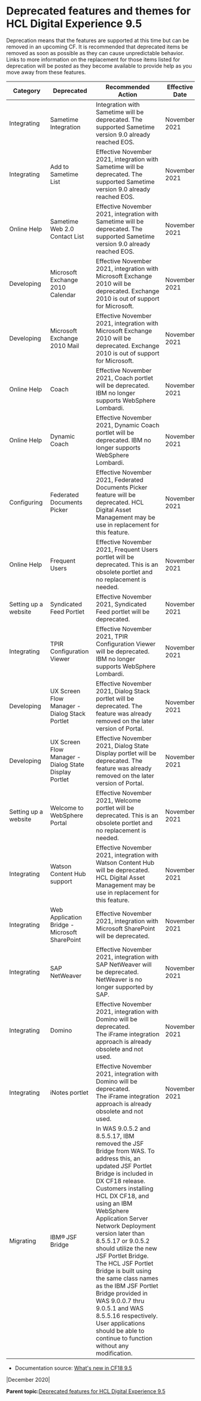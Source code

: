 # Deprecated features and themes for HCL Digital Experience 9.5

Deprecation means that the features are supported at this time but can be removed in an upcoming CF. It is recommended that deprecated items be removed as soon as possible as they can cause unpredictable behavior. Links to more information on the replacement for those items listed for deprecation will be posted as they become available to provide help as you move away from these features. 

|Category|Deprecated|Recommended Action|Effective Date|
|--------|----------|------------------|--------------|
|Integrating |Sametime Integration |Integration with Sametime will be deprecated. The supported Sametime version 9.0 already reached EOS. |November 2021|
|Integrating |Add to Sametime List |Effective November 2021, integration with Sametime will be deprecated. The supported Sametime version 9.0 already reached EOS. |November 2021|
|Online Help |Sametime Web 2.0 Contact List |Effective November 2021, integration with Sametime will be deprecated. The supported Sametime version 9.0 already reached EOS.  |November 2021|
|Developing |Microsoft Exchange 2010 Calendar |Effective November 2021, integration with Microsoft Exchange 2010 will be deprecated. Exchange 2010 is out of support for Microsoft. |November 2021|
|Developing |Microsoft Exchange 2010 Mail |Effective November 2021, integration with Microsoft Exchange 2010 will be deprecated. Exchange 2010 is out of support for Microsoft. |November 2021|
|Online Help |Coach |Effective November 2021, Coach portlet will be deprecated. IBM no longer supports WebSphere Lombardi. |November 2021|
|Online Help |Dynamic Coach |Effective November 2021, Dynamic Coach portlet will be deprecated. IBM no longer supports WebSphere Lombardi. |November 2021|
|Configuring |Federated Documents Picker |Effective November 2021, Federated Documents Picker feature will be deprecated. HCL Digital Asset Management may be use in replacement for this feature. |November 2021|
|Online Help |Frequent Users |Effective November 2021, Frequent Users portlet will be deprecated. This is an obsolete portlet and no replacement is needed. |November 2021|
|Setting up a website |Syndicated Feed Portlet |Effective November 2021, Syndicated Feed portlet will be deprecated. |November 2021|
|Integrating |TPIR Configuration Viewer |Effective November 2021, TPIR Configuration Viewer will be deprecated. IBM no longer supports WebSphere Lombardi. |November 2021|
|Developing |UX Screen Flow Manager - Dialog Stack Portlet |Effective November 2021, Dialog Stack portlet will be deprecated. The feature was already removed on the later version of Portal. |November 2021|
|Developing |UX Screen Flow Manager - Dialog State Display Portlet |Effective November 2021, Dialog State Display portlet will be deprecated. The feature was already removed on the later version of Portal. |November 2021|
|Setting up a website |Welcome to WebSphere Portal |Effective November 2021, Welcome portlet will be deprecated. This is an obsolete portlet and no replacement is needed. |November 2021|
|Integrating |Watson Content Hub support |Effective November 2021, integration with Watson Content Hub will be deprecated. HCL Digital Asset Management may be use in replacement for this feature. |November 2021|
|Integrating |Web Application Bridge - Microsoft SharePoint |Effective November 2021, integration with Microsoft SharePoint will be deprecated. |November 2021|
|Integrating |SAP NetWeaver |Effective November 2021, integration with SAP NetWeaver will be deprecated. NetWeaver is no longer supported by SAP. |November 2021|
|Integrating |Domino |Effective November 2021, integration with Domino will be deprecated. The iFrame integration approach is already obsolete and not used. |November 2021|
|Integrating |iNotes portlet |Effective November 2021, integration with Domino will be deprecated. The iFrame integration approach is already obsolete and not used. |November 2021|
|Migrating |IBM® JSF Bridge |In WAS 9.0.5.2 and 8.5.5.17, IBM removed the JSF Bridge from WAS. To address this, an updated JSF Portlet Bridge is included in DX CF18 release. Customers installing HCL DX CF18, and using an IBM WebSphere Application Server Network Deployment version later than 8.5.5.17 or 9.0.5.2 should utilize the new JSF Portlet Bridge. The HCL JSF Portlet Bridge is built using the same class names as the IBM JSF Portlet Bridge provided in WAS 9.0.0.7 thru 9.0.5.1 and WAS 8.5.5.16 respectively. User applications should be able to continue to function without any modification.

-   Documentation source: [What's new in CF18  9.5](../../9.5/overview/new_noncf18.html)

|December 2020|

**Parent topic:**[Deprecated features for HCL Digital Experience 9.5](../reference/deprecated_features.md)


